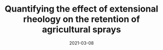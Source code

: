 ---
title: "Quantifying the effect of extensional rheology on the retention of agricultural sprays"
collection: publications
permalink: /publication/rheology
date: 2021-03-08
venue: 'Physics of Fluids'
paperurl: '/files/pdf/research/rheology.pdf'
link: 'https://doi.org/10.1063/5.0038391'
citation: 'Minghuan Xu, Xiran Li, Andrew Riseman, John M. Frostad; Quantifying the effect of extensional rheology on the retention of agricultural sprays. Physics of Fluids 1 March 2021; 33 (3): 032107. https://doi.org/10.1063/5.0038391'
---